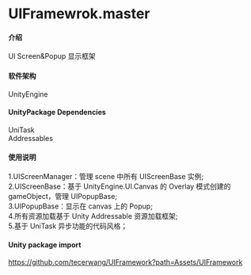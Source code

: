 # UIFramewrok.master

#### 介绍
UI Screen&Popup 显示框架

#### 软件架构
UnityEngine

#### UnityPackage Dependencies
UniTask  
Addressables  

#### 使用说明

1.UIScreenManager：管理 scene 中所有 UIScreenBase 实例;  
2.UIScreenBase：基于 UnityEngine.UI.Canvas 的 Overlay 模式创建的 gameObject，管理 UIPopupBase;  
3.UIPopupBase：显示在 canvas 上的 Popup;  
4.所有资源加载基于 Unity Addressable 资源加载框架;  
5.基于 UniTask 异步功能的代码风格； 

#### Unity package import
https://github.com/tecerwang/UIFramework?path=Assets/UIFramework